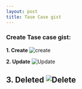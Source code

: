 ```yaml
---
layout: post
title: Tase Case gist
---
```




### Create Tase case  gist:

**1. Create**
![create](https://res.cloudinary.com/deshqivuj/image/upload/v1561818759/2019-06-29_21-06-50_ytsurg.png)

**2. Update**
![Update](https://res.cloudinary.com/deshqivuj/image/upload/v1561818759/update_zbv0cg.png)

**3. Deleted**
![Delete](https://res.cloudinary.com/deshqivuj/image/upload/v1561818759/delete_qihgj6.png)
------------------
 
                                          


                             
                                                           
